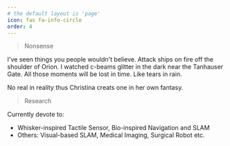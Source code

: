 ```yaml
---
# the default layout is 'page'
icon: fas fa-info-circle
order: 4
---
```


<!-- > Add Markdown syntax content to file `_tabs/about.md`{: .filepath } and it will show up on this page.
{: .prompt-tip } -->

> Nonsense

I've seen things you people wouldn't believe. Attack ships on fire off the shoulder of Orion. I watched c-beams glitter in the dark near the Tanhauser Gate. All those moments will be lost in time. Like tears in rain.

No real in reality thus Christina creats one in her own fantasy.

> Research

Currently devote to:

- Whisker-inspired Tactile Sensor, Bio-inspired Navigation and SLAM
- Others: Visual-based SLAM, Medical Imaging, Surgical Robot etc.